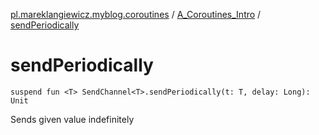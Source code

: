 [pl.mareklangiewicz.myblog.coroutines](../index.md) / [A_Coroutines_Intro](index.md) / [sendPeriodically](.)

# sendPeriodically

`suspend fun <T> SendChannel<T>.sendPeriodically(t: T, delay: Long): Unit`

Sends given value indefinitely

